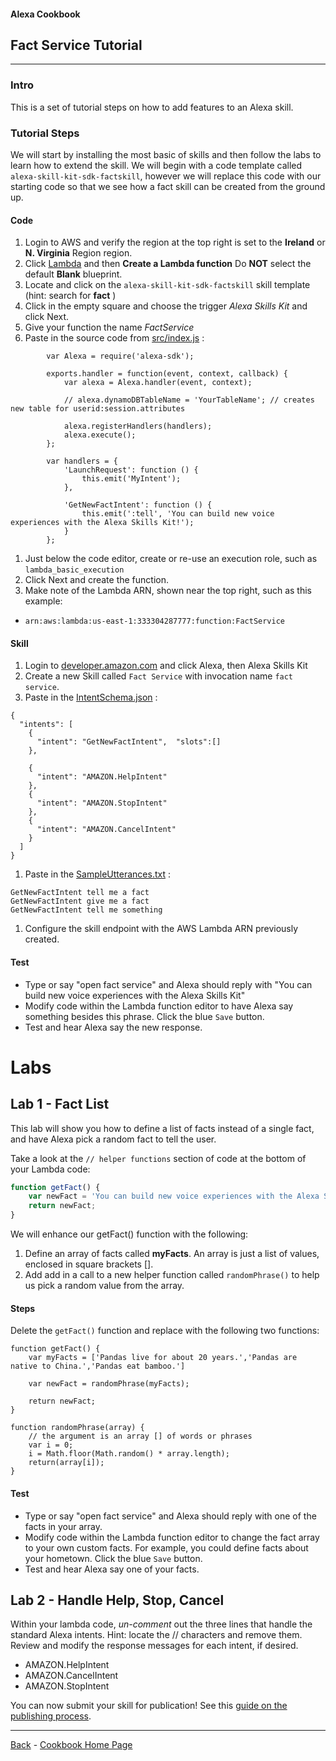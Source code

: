 #### Alexa Cookbook
## Fact Service Tutorial <a id="title"></a>
<hr />

### Intro <a id="intro"></a>

 This is a set of tutorial steps on how to add features to an Alexa skill.


### Tutorial Steps
 We will start by installing the most basic of skills and then follow the labs to learn how to extend the skill.
 We will begin with a code template called ```alexa-skill-kit-sdk-factskill```,
 however we will replace this code with our starting code so that we see how a fact skill can be created from the ground up.


#### Code
1. Login to AWS and verify the region at the top right is set to the **Ireland** or **N. Virginia** Region region.
1. Click [Lambda](https://console.aws.amazon.com/lambda/home) and then **Create a Lambda function**  Do **NOT** select the default **Blank** blueprint.
1. Locate and click on the ```alexa-skill-kit-sdk-factskill``` skill template (hint: search for **fact** )
1. Click in the empty square and choose the trigger *Alexa Skills Kit* and click Next.
1. Give your function the name *FactService*
1. Paste in the source code from [src/index.js](./src/index.js) :

```
        var Alexa = require('alexa-sdk');

        exports.handler = function(event, context, callback) {
            var alexa = Alexa.handler(event, context);

            // alexa.dynamoDBTableName = 'YourTableName'; // creates new table for userid:session.attributes

            alexa.registerHandlers(handlers);
            alexa.execute();
        };

        var handlers = {
            'LaunchRequest': function () {
                this.emit('MyIntent');
            },

            'GetNewFactIntent': function () {
                this.emit(':tell', 'You can build new voice experiences with the Alexa Skills Kit!');
            }
        };
```

1. Just below the code editor, create or re-use an execution role, such as ```lambda_basic_execution```
1. Click Next and create the function.
1. Make note of the Lambda ARN, shown near the top right, such as this example:
 *  ``` arn:aws:lambda:us-east-1:333304287777:function:FactService ```


#### Skill
1. Login to [developer.amazon.com](https://developer.amazon.com) and click Alexa, then Alexa Skills Kit
1. Create a new Skill called ```Fact Service``` with invocation name ```fact service```.
1. Paste in the [IntentSchema.json](./speechAssets/IntentSchema.json) :

```
{
  "intents": [
    {
      "intent": "GetNewFactIntent",  "slots":[]
    },

    {
      "intent": "AMAZON.HelpIntent"
    },
    {
      "intent": "AMAZON.StopIntent"
    },
    {
      "intent": "AMAZON.CancelIntent"
    }
  ]
}

```

1. Paste in the [SampleUtterances.txt](speechAssets/SampleUtterances.txt) :

```
GetNewFactIntent tell me a fact
GetNewFactIntent give me a fact
GetNewFactIntent tell me something
```

1. Configure the skill endpoint with the AWS Lambda ARN previously created.

#### Test
* Type or say "open fact service" and Alexa should reply with "You can build new voice experiences with the Alexa Skills Kit"
* Modify code within the Lambda function editor to have Alexa say something besides this phrase.  Click the blue ```Save``` button.
* Test and hear Alexa say the new response.


# Labs <a id="labs"></a>

## Lab 1 - Fact List

This lab will show you how to define a list of facts instead of a single fact, and have Alexa pick a random fact to tell the user.

Take a look at the ```// helper functions``` section of code at the bottom of your Lambda code:

```javascript
function getFact() {
    var newFact = 'You can build new voice experiences with the Alexa Skills Kit';
    return newFact;
}

```

We will enhance our getFact() function with the following:
1. Define an array of facts called **myFacts**.  An array is just a list of values, enclosed in square brackets [].
1. Add add in a call to a new helper function called ```randomPhrase()``` to help us pick a random value from the array.

#### Steps

Delete the ```getFact()``` function and replace with the following two functions:

```
function getFact() {
    var myFacts = ['Pandas live for about 20 years.','Pandas are native to China.','Pandas eat bamboo.']

    var newFact = randomPhrase(myFacts);

    return newFact;
}

function randomPhrase(array) {
    // the argument is an array [] of words or phrases
    var i = 0;
    i = Math.floor(Math.random() * array.length);
    return(array[i]);
}
```

#### Test
* Type or say "open fact service" and Alexa should reply with one of the facts in your array.
* Modify code within the Lambda function editor to change the fact array to your own custom facts.  For example, you could define facts about your hometown.  Click the blue ```Save``` button.
* Test and hear Alexa say one of your facts.

## Lab 2 - Handle Help, Stop, Cancel

Within your lambda code, *un-comment* out the three lines that handle the standard Alexa intents.
Hint: locate the // characters and remove them.
Review and modify the response messages for each intent, if desired.

* AMAZON.HelpIntent
* AMAZON.CancelIntent
* AMAZON.StopIntent

You can now submit your skill for publication!  See this [guide on the publishing process](https://developer.amazon.com/public/solutions/alexa/alexa-skills-kit/docs/publishing-an-alexa-skill).

 <hr/>

[Back](../../README.md#title) - [Cookbook Home Page](../../README.md#title)

